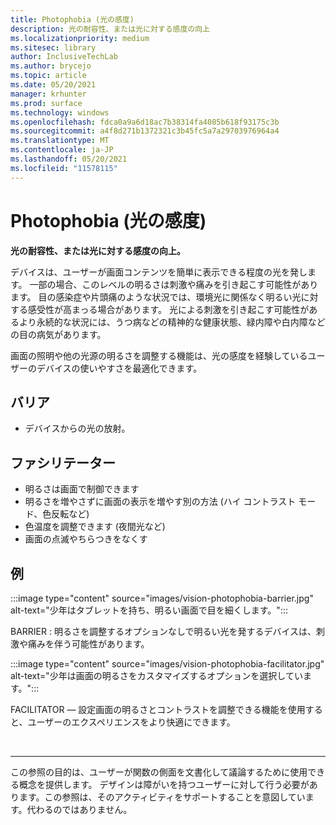 ```yaml
---
title: Photophobia (光の感度)
description: 光の耐容性、または光に対する感度の向上
ms.localizationpriority: medium
ms.sitesec: library
author: InclusiveTechLab
ms.author: brycejo
ms.topic: article
ms.date: 05/20/2021
manager: krhunter
ms.prod: surface
ms.technology: windows
ms.openlocfilehash: fdca0a9a6d18ac7b38314fa4085b618f93175c3b
ms.sourcegitcommit: a4f8d271b1372321c3b45fc5a7a29703976964a4
ms.translationtype: MT
ms.contentlocale: ja-JP
ms.lasthandoff: 05/20/2021
ms.locfileid: "11578115"
---
```

# <a name="photophobia-light-sensitivity"></a>Photophobia (光の感度)

**光の耐容性、または光に対する感度の向上。**

デバイスは、ユーザーが画面コンテンツを簡単に表示できる程度の光を発します。 一部の場合、このレベルの明るさは刺激や痛みを引き起こす可能性があります。 目の感染症や片頭痛のような状況では、環境光に関係なく明るい光に対する感受性が高まっる場合があります。 光による刺激を引き起こす可能性があるより永続的な状況には、うつ病などの精神的な健康状態、緑内障や白内障などの目の病気があります。

画面の照明や他の光源の明るさを調整する機能は、光の感度を経験しているユーザーのデバイスの使いやすさを最適化できます。

## <a name="barriers"></a>バリア
* デバイスからの光の放射。

## <a name="facilitators"></a>ファシリテーター
* 明るさは画面で制御できます
* 明るさを増やさずに画面の表示を増やす別の方法 (ハイ コントラスト モード、色反転など)
* 色温度を調整できます (夜間光など)
* 画面の点滅やちらつきをなくす


## <a name="examples"></a>例

:::image type="content" source="images/vision-photophobia-barrier.jpg" alt-text="少年はタブレットを持ち、明るい画面で目を細くします。":::

BARRIER : 明るさを調整するオプションなしで明るい光を発するデバイスは、刺激や痛みを伴う可能性があります。


:::image type="content" source="images/vision-photophobia-facilitator.jpg" alt-text="少年は画面の明るさをカスタマイズするオプションを選択しています。":::

FACILITATOR — 設定画面の明るさとコントラストを調整できる機能を使用すると、ユーザーのエクスペリエンスをより快適にできます。

&nbsp;

[comment]: # (フッター ステートメント)
___
この参照の目的は、ユーザーが関数の側面を文書化して議論するために使用できる概念を提供します。 デザインは障がいを持つユーザーに対して行う必要があります。この参照は、そのアクティビティをサポートすることを意図しています。代わるのではありません。 